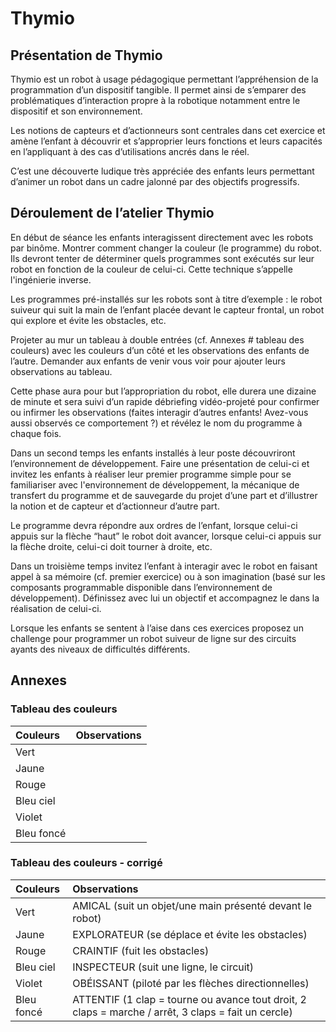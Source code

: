 # Thymio

## Présentation de Thymio

Thymio est un robot à usage pédagogique permettant l’appréhension de la programmation d’un dispositif tangible. Il permet ainsi de s’emparer des problématiques d’interaction propre à la robotique notamment entre le dispositif et son environnement.

Les notions de capteurs et d’actionneurs sont centrales dans cet exercice et amène l’enfant à découvrir et s’approprier leurs fonctions et leurs capacités en l’appliquant à des cas d’utilisations ancrés dans le réel.

C’est une découverte ludique très appréciée des enfants leurs permettant d’animer un robot dans un cadre jalonné par des objectifs progressifs.

## Déroulement de l’atelier Thymio

En début de séance les enfants interagissent directement avec les robots par binôme. Montrer comment changer la couleur (le programme) du robot. Ils  devront tenter de déterminer quels programmes sont exécutés sur leur robot en fonction de la couleur de celui-ci. Cette technique s’appelle l'ingénierie inverse.

Les programmes pré-installés sur les robots sont à titre d’exemple : le robot suiveur qui suit la main de l’enfant placée devant le capteur frontal, un robot qui explore et évite les obstacles, etc.

Projeter au mur un tableau à double entrées (cf. Annexes # tableau des couleurs) avec les couleurs d’un côté et les observations des enfants de l’autre. Demander aux enfants de venir vous voir pour ajouter leurs observations au tableau.

Cette phase aura pour but l’appropriation du robot, elle durera une dizaine de minute et sera suivi d’un rapide débriefing vidéo-projeté pour confirmer ou infirmer les observations (faites interagir d’autres enfants! Avez-vous aussi observés ce comportement ?) et révélez le nom du programme à chaque fois.

Dans un second temps les enfants installés à leur poste découvriront l’environnement de développement. Faire une présentation de celui-ci et invitez les enfants à réaliser leur premier programme simple pour se familiariser avec l'environnement de développement, la mécanique de transfert du programme et de sauvegarde du projet d’une part et d’illustrer la notion et de capteur et d’actionneur d’autre part.

Le programme devra répondre aux ordres de l’enfant, lorsque celui-ci appuis sur la flèche “haut” le robot doit avancer, lorsque celui-ci appuis sur la flèche droite, celui-ci doit tourner à droite, etc.

Dans un troisième temps invitez l’enfant à interagir avec le robot en faisant appel à sa mémoire (cf. premier exercice) ou à son imagination (basé sur les composants programmable disponible dans l’environnement de développement). Définissez avec lui un objectif et accompagnez le dans la réalisation de celui-ci.

Lorsque les enfants se sentent à l’aise dans ces exercices proposez un challenge pour programmer un robot suiveur de ligne sur des circuits ayants des niveaux de difficultés différents.

## Annexes

### Tableau des couleurs

| Couleurs         | Observations          |
| :--------------- | :-------------------- |
| Vert             |                       |
| Jaune            |                       |
| Rouge            |                       |
| Bleu ciel        |                       |
| Violet           |                       |
| Bleu foncé       |                       |

### Tableau des couleurs - corrigé

| Couleurs         | Observations          |
| :--------------- | :-------------------- |
| Vert             | AMICAL (suit un objet/une main présenté devant le robot)    |
| Jaune            | EXPLORATEUR (se déplace et évite les obstacles)   |
| Rouge            | CRAINTIF (fuit les obstacles)   |
| Bleu ciel        | INSPECTEUR (suit une ligne, le circuit)   |
| Violet           | OBÉISSANT (piloté par les flèches directionnelles)   |
| Bleu foncé       | ATTENTIF (1 clap = tourne ou avance tout droit, 2 claps = marche / arrêt, 3 claps = fait un cercle)   |
